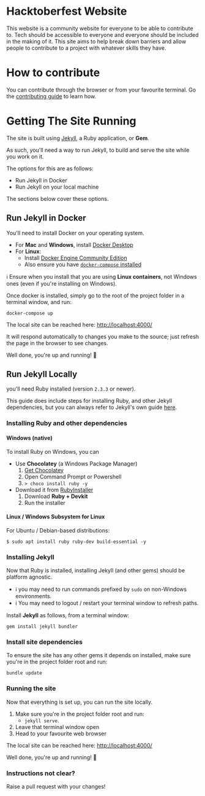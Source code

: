 # Hacktoberfest Website

This website is a community website for everyone to be able to contribute to. Tech should be accessible to everyone and everyone should be included in the making of it. This site aims to help break down barriers and allow people to contribute to a project with whatever skills they have.

# How to contribute

You can contribute through the browser or from your favourite terminal. Go the [contributing guide](/contributing.md) to learn how.

# Getting The Site Running

The site is built using [Jekyll](https://jekyllrb.com), a Ruby application, or **Gem**.

As such, you'll need a way to run Jekyll, to build and serve the site while you work on it.

The options for this are as follows:

- Run Jekyll in Docker
- Run Jekyll on your local machine

The sections below cover these options.

## Run Jekyll in Docker

You'll need to install Docker on your operating system.

- For **Mac** and **Windows**, install [Docker Desktop](https://www.docker.com/products/docker-desktop)
- For **Linux**:
    - Install [Docker Engine Community Edition](https://store.docker.com/search?type=edition&offering=community)
    - Also ensure you have [`docker-compose` installed](https://docs.docker.com/compose/install/)

:information_source: Ensure when you install that you are using **Linux containers**, not Windows ones (even if you're installing on Windows).

Once docker is installed, simply go to the root of the project folder in a terminal window, and run:

`docker-compose up`

The local site can be reached here: [http://localhost:4000/](http://localhost:4000/)

It will respond automatically to changes you make to the source; just refresh the page in the browser to see changes.

Well done, you're up and running! :tada:

## Run Jekyll Locally

you'll need Ruby installed (version `2.3.3` or newer).

This guide does include steps for installing Ruby, and other Jekyll dependencies, but you can always refer to Jekyll's own guide [here](https://jekyllrb.com/docs/installation/).

### Installing Ruby and other dependencies

#### Windows (native)

To install Ruby on Windows, you can

- Use **Chocolatey** (a Windows Package Manager)
    1. [Get Chocolatey](https://chocolatey.org)
    1. Open Command Prompt or Powershell
    1. `> choco install ruby -y`
- Download it from [RubyInstaller](https://rubyinstaller.org)
    1. Download **Ruby + Devkit**
    1. Run the installer

#### Linux / Windows Subsystem for Linux

For Ubuntu / Debian-based distributions:

`$ sudo apt install ruby ruby-dev build-essential -y`

### Installing Jekyll

Now that Ruby is installed, installing Jekyll (and other gems) should be platform agnostic.

- :information_source: you may need to run commands prefixed by `sudo` on non-Windows environments.
- :information_source: You may need to logout / restart your terminal window to refresh paths.

Install **Jekyll** as follows, from a terminal window:

`gem install jekyll bundler`

### Install site dependencies

To ensure the site has any other gems it depends on installed, make sure you're in the project folder root and run:

`bundle update`

### Running the site

Now that everything is set up, you can run the site locally.

1. Make sure you're in the project folder root and run:
    - `jekyll serve`.
1. Leave that terminal window open
1. Head to your favourite web browser

The local site can be reached here: [http://localhost:4000/](http://localhost:4000/)

Well done, you're up and running! :tada:

### Instructions not clear?

Raise a pull request with your changes!